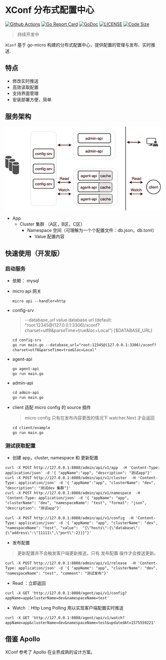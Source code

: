 # XConf 分布式配置中心

[![Github Actions](https://github.com/micro-in-cn/XConf/workflows/CI/badge.svg)](https://github.com/micro-in-cn/XConf/actions)
[![Go Report Card](https://goreportcard.com/badge/github.com/micro-in-cn/XConf)](https://goreportcard.com/report/github.com/micro-in-cn/XConf)
[![GoDoc](https://godoc.org/github.com/micro-in-cn/XConf?status.svg)](https://godoc.org/github.com/micro-in-cn/XConf)
[![LICENSE](https://img.shields.io/badge/LICENSE-MIT-blue)](https://github.com/micro-in-cn/XConf/blob/master/LICENSE)
[![Code Size](https://img.shields.io/github/languages/code-size/micro-in-cn/XConf.svg?style=flat)](https://img.shields.io/github/languages/code-size/micro-in-cn/XConf.svg?style=flat)

> 持续开发中

`XConf` 基于 go-micro 构建的分布式配置中心，提供配置的管理与发布、实时推送.

## 特点

- 修改实时推送
- 高效读取配置
- 支持界面管理
- 安装部署方便，简单

## 服务架构

![image](doc/design.png)

- App
    - Cluster 集群 （A区，B区，C区）
        - Namespace 空间（可理解为一个个配置文件：db.json，db.toml）
            - Value 配置内容

## 快速使用（开发版）

### 启动服务

- 依赖： mysql

- micro api 网关
    ```
    micro api --handler=http
    ```

- config-srv 
    >  --database_url value  database url (default: "root:12345@(127.0.0.1:3306)/xconf?charset=utf8&parseTime=true&loc=Local") [$DATABASE_URL]
    
    ```
    cd config-srv
    go run main.go --database_url="root:12345@(127.0.0.1:3306)/xconf?charset=utf8&parseTime=true&loc=Local"
    ```

- agent-api
    ```
    go agent-api
    go run main.go
    ```

- admin-api
    ```
    cd admin-api
    go run main.go
    ```

- client 适配 micro config 的 source 插件
    > micro config 只有在发布内容更改的情况下 watcher.Next 才会返回

    ```
    cd client/example
    go run main.go
    ```

### 测试获取配置

- 创建 app，cluster, namespace 和 更新配置
```
curl -X POST http://127.0.0.1:8080/admin/api/v1/app  -H 'Content-Type: application/json' -d '{ "appName":"app", "description": "测试app"}'
curl -X POST http://127.0.0.1:8080/admin/api/v1/cluster  -H 'Content-Type: application/json' -d '{ "appName":"app", "clusterName": "dev", "description": "测试dev 集群"}'
curl -X POST http://127.0.0.1:8080/admin/api/v1/namespace  -H 'Content-Type: application/json' -d '{ "appName": "app", "clusterName": "dev", "namespaceName": "test", "format": "json", "description": "测试app"}'

curl -X POST http://127.0.0.1:8080/admin/api/v1/config  -H 'Content-Type: application/json' -d '{ "appName": "app", "clusterName": "dev", "namespaceName": "test", "value":  "{\"hosts\":{\"database\":{\"address\":\"11111\",\"port\":2}}}"}'
```

- 发布配置
> 更新配置并不会触发客户端更新推送，只有 发布配置 操作才会推送更新。

```
curl -X POST http://127.0.0.1:8080/admin/api/v1/release  -H 'Content-Type: application/json' -d '{ "appName": "app", "clusterName": "dev",  "namespaceName": "test", "comment": "测试发布"}'
```

- Read ：立即返回

```
curl -X GET 'http://127.0.0.1:8080/agent/api/v1/config?appName=app&clusterName=dev&namespaceName=test' 
```

- Watch ：Http Long Polling 用以实现客户端配置实时推送

```
curl -X GET 'http://127.0.0.1:8080/agent/api/v1/watch?appName=app&clusterName=dev&namespaceName=test&updatedAt=1575559221'
```

## 借鉴 Apollo

XConf 参考了 Apollo 在业界成熟的设计方案。